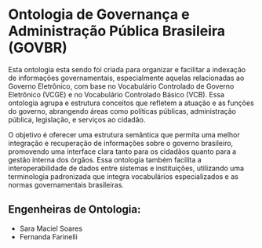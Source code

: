 # Ontologia de Governança e Administração Pública Brasileira (GOVBR)

Esta ontologia esta sendo foi criada para organizar e facilitar a indexação de informações governamentais, especialmente aquelas relacionadas ao Governo Eletrônico, com base no Vocabulário Controlado de Governo Eletrônico (VCGE) e no Vocabulário Controlado Básico (VCB). Essa ontologia agrupa e estrutura conceitos que refletem a atuação e as funções do governo, abrangendo áreas como políticas públicas, administração pública, legislação, e serviços ao cidadão.

O objetivo é oferecer uma estrutura semântica que permita uma melhor integração e recuperação de informações sobre o governo brasileiro, promovendo uma interface clara tanto para os cidadãos quanto para a gestão interna dos órgãos. Essa ontologia também facilita a interoperabilidade de dados entre sistemas e instituições, utilizando uma terminologia padronizada que integra vocabulários especializados e as normas governamentais brasileiras.

## Engenheiras de Ontologia:
- Sara Maciel Soares
- Fernanda Farinelli

